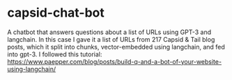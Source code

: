 # capsid-chat-bot
A chatbot that answers questions about a list of URLs using GPT-3 and langchain. In this case I gave it a list of URLs from 217 Capsid &amp; Tail blog posts, which it split into chunks, vector-embedded using langchain, and fed into gpt-3. I followed this tutorial: https://www.paepper.com/blog/posts/build-q-and-a-bot-of-your-website-using-langchain/
